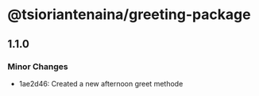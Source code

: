 # @tsioriantenaina/greeting-package

## 1.1.0

### Minor Changes

- 1ae2d46: Created a new afternoon greet methode
